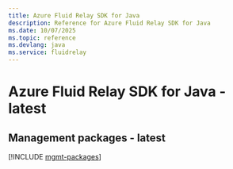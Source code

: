 ```yaml
---
title: Azure Fluid Relay SDK for Java
description: Reference for Azure Fluid Relay SDK for Java
ms.date: 10/07/2025
ms.topic: reference
ms.devlang: java
ms.service: fluidrelay
---
```

# Azure Fluid Relay SDK for Java - latest

## Management packages - latest
[!INCLUDE [mgmt-packages](fluid-relay-mgmt-index.md)]